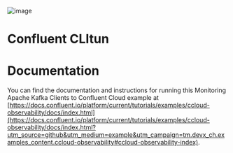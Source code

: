 ![image](../images/confluent-logo-300-2.png)

# Confluent CLItun

# Documentation

You can find the documentation and instructions for running this Monitoring Apache Kafka Clients to Confluent Cloud example at [https://docs.confluent.io/platform/current/tutorials/examples/ccloud-observability/docs/index.html](https://docs.confluent.io/platform/current/tutorials/examples/ccloud-observability/docs/index.html?utm_source=github&utm_medium=example&utm_campaign=tm.devx_ch.examples_content.ccloud-observability#ccloud-observability-index).
